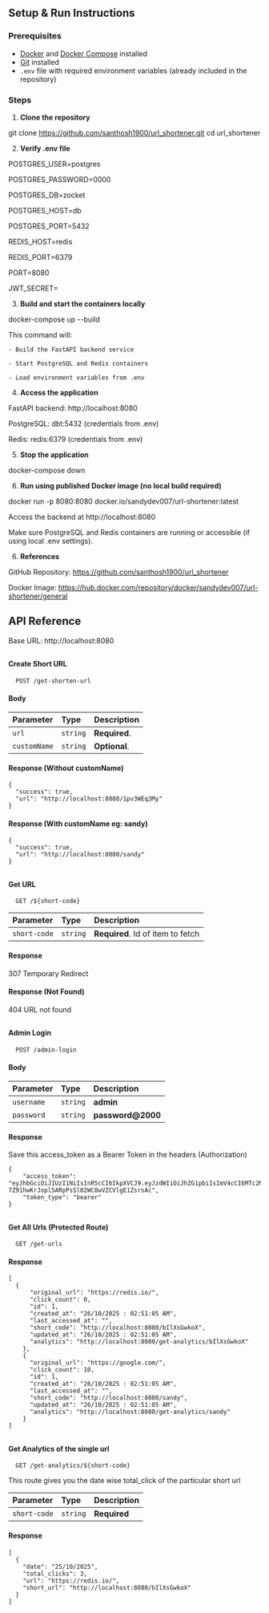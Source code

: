 ## Setup & Run Instructions

### Prerequisites
- [Docker](https://www.docker.com/) and [Docker Compose](https://docs.docker.com/compose/) installed
- [Git](https://git-scm.com/) installed
- `.env` file with required environment variables (already included in the repository)

### Steps

1. **Clone the repository**

git clone https://github.com/santhosh1900/url_shortener.git
cd url_shortener

2. **Verify .env file**

POSTGRES_USER=postgres

POSTGRES_PASSWORD=0000

POSTGRES_DB=zocket

POSTGRES_HOST=db

POSTGRES_PORT=5432

REDIS_HOST=redis

REDIS_PORT=6379

PORT=8080

JWT_SECRET=<your-secret>

3. **Build and start the containers locally**

docker-compose up --build

This command will:

    - Build the FastAPI backend service

    - Start PostgreSQL and Redis containers
    
    - Load environment variables from .env

4. **Access the application**

FastAPI backend: http://localhost:8080

PostgreSQL: dbt:5432 (credentials from .env)

Redis: redis:6379 (credentials from .env)

5. **Stop the application**

docker-compose down

6. **Run using published Docker image (no local build required)**

docker run -p 8080:8080 docker.io/sandydev007/url-shortener:latest

Access the backend at http://localhost:8080

Make sure PostgreSQL and Redis containers are running or accessible (if using local .env settings).

6. **References**

GitHub Repository: https://github.com/santhosh1900/url_shortener

Docker Image: https://hub.docker.com/repository/docker/sandydev007/url-shortener/general

##



## API Reference
Base URL: http://localhost:8080
##

#### Create Short URL

```http
  POST /get-shorten-url
```

#### Body

| Parameter | Type     | Description                |
| :-------- | :------- | :------------------------- |
| `url` | `string` | **Required**. |
| `customName` | `string` | **Optional**. |

#### Response (Without customName)
```
{
  "success": true,
  "url": "http://localhost:8080/1pv3WEq3My"
}
```

#### Response (With customName eg: sandy)
```
{
  "success": true,
  "url": "http://localhost:8080/sandy"
}
```

##

#### Get URL

```http
  GET /${short-code}
```

| Parameter | Type     | Description                       |
| :-------- | :------- | :-------------------------------- |
| `short-code`      | `string` | **Required**. Id of item to fetch |

#### Response

307 Temporary Redirect

#### Response (Not Found)

404 URL not found

##


#### Admin Login

```http
  POST /admin-login
```
#### Body

| Parameter | Type     | Description                |
| :-------- | :------- | :------------------------- |
| `username` | `string` | **admin** |
| `password` | `string` | **password@2000** |

#### Response
Save this access_token as a Bearer Token in the headers (Authorization)
```
{
    "access_token": "eyJhbGciOiJIUzI1NiIsInR5cCI6IkpXVCJ9.eyJzdWIiOiJhZG1pbiIsImV4cCI6MTc2MTQzMDU3NX0.SD-7Z91hwKrJopl5ARpPsSl02WC0wVZCVlgE1ZsrsAc",
    "token_type": "bearer"
}
```

##

#### Get All Urls (Protected Route)

```http
  GET /get-urls
```

#### Response
```
[
  {
      "original_url": "https://redis.io/",
      "click_count": 0,
      "id": 1,
      "created_at": "26/10/2025 : 02:51:05 AM",
      "last_accessed_at": "",
      "short_code": "http://localhost:8080/bIlXsGwkoX",
      "updated_at": "26/10/2025 : 02:51:05 AM",
      "analytics": "http://localhost:8080/get-analytics/bIlXsGwkoX"
    },
    {
      "original_url": "https://google.com/",
      "click_count": 10,
      "id": 1,
      "created_at": "26/10/2025 : 02:51:05 AM",
      "last_accessed_at": "",
      "short_code": "http://localhost:8080/sandy",
      "updated_at": "26/10/2025 : 02:51:05 AM",
      "analytics": "http://localhost:8080/get-analytics/sandy"
    }
]
```
##

#### Get Analytics of the single url
```http
  GET /get-analytics/${short-code}
```
This route gives you the date wise total_click of the particular short url

| Parameter | Type     | Description                |
| :-------- | :------- | :------------------------- |
| `short-code` | `string` | **Required** |

#### Response
```
[
  {
    "date": "25/10/2025",
    "total_clicks": 3,
    "url": "https://redis.io/",
    "short_url": "http://localhost:8080/bIlXsGwkoX"
  }
]
```



